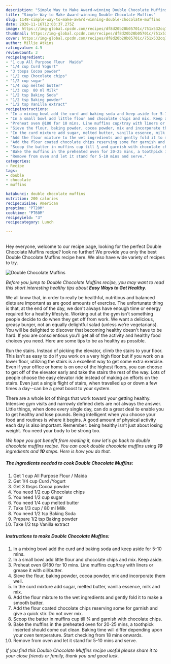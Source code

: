 ```yaml
---
description: "Simple Way to Make Award-winning Double Chocolate Muffins"
title: "Simple Way to Make Award-winning Double Chocolate Muffins"
slug: 1148-simple-way-to-make-award-winning-double-chocolate-muffins
date: 2020-11-16T12:03:37.275Z
image: https://img-global.cpcdn.com/recipes/df8d20b20b05701c/751x532cq70/double-chocolate-muffins-recipe-main-photo.jpg
thumbnail: https://img-global.cpcdn.com/recipes/df8d20b20b05701c/751x532cq70/double-chocolate-muffins-recipe-main-photo.jpg
cover: https://img-global.cpcdn.com/recipes/df8d20b20b05701c/751x532cq70/double-chocolate-muffins-recipe-main-photo.jpg
author: Millie Atkins
ratingvalue: 4.5
reviewcount: 3
recipeingredient:
- "1 cup All Purpose Flour  Maida"
- "1/4 cup Curd Yogurt"
- "3 tbsps Cocoa powder"
- "1/2 cup Chocolate chips"
- "1/2 cup sugar"
- "1/4 cup melted butter"
- "1/3 cup  80 ml Milk"
- "1/2 tsp Baking Soda"
- "1/2 tsp Baking powder"
- "1/2 tsp Vanilla extract"
recipeinstructions:
- "In a mixing bowl add the curd and baking soda and keep aside for 5-10 mins."
- "In a small bowl add little flour and chocolate chips and mix. Keep aside."
- "Preheat oven @180 for 10 mins. Line muffins cup/tray with liners or grease it with oil/butter."
- "Sieve the flour, baking powder, cocoa powder, mix and incorporate them well."
- "In the curd mixture add sugar, melted butter, vanilla essence, milk and mix."
- "Add the flour mixture to the wet ingredients and gently fold it to make a smooth batter."
- "Add the flour coated chocolate chips reserving some for garnish and give a quick stir. Do not over mix."
- "Scoop the batter in muffins cup till ¾ and garnish with chocolate chips."
- "Bake the muffins in the preheated oven for 20-25 mins, a toothpick inserted should come out clean. Baking time will differ depending upon your oven temperature. Start checking from 18 mins onwards."
- "Remove from oven and let it stand for 5-10 mins and serve."
categories:
- Recipe
tags:
- double
- chocolate
- muffins

katakunci: double chocolate muffins 
nutrition: 200 calories
recipecuisine: American
preptime: "PT20M"
cooktime: "PT60M"
recipeyield: "3"
recipecategory: Lunch

---
```

<br>
Hey everyone, welcome to our recipe page, looking for the perfect Double Chocolate Muffins recipe? look no further! We provide you only the best Double Chocolate Muffins recipe here. We also have wide variety of recipes to try.
<br>


![Double Chocolate Muffins](https://img-global.cpcdn.com/recipes/df8d20b20b05701c/751x532cq70/double-chocolate-muffins-recipe-main-photo.jpg)

<i>Before you jump to Double Chocolate Muffins recipe, you may want to read this short interesting healthy tips about <strong>Easy Ways to Get Healthy</strong>.</i>

We all know that, in order to really be healthful, nutritious and balanced diets are important as are good amounts of exercise. The unfortunate thing is that, at the end of the day, we don't always have enough time or energy required for a healthy lifestyle. Working out at the gym isn't something people decide to do when they get off from work. We want a delicious, greasy burger, not an equally delightful salad (unless we’re vegetarians). You will be delighted to discover that becoming healthy doesn't have to be hard. If you are conscientious you'll get all of the activity and healthy food choices you need. Here are some tips to be as healthy as possible.

Run the stairs. Instead of picking the elevator, climb the stairs to your floor. This isn't as easy to do if you work on a very high floor but if you work on a lower floor, utilizing the stairs is a excellent way to get some extra exercise. Even if your office or home is on one of the highest floors, you can choose to get off of the elevator early and take the stairs the rest of the way. Lots of people choose the easy elevator ride instead of making an efforts on the stairs. Even just a single flight of stairs, when travelled up or down a few times a day--can be a great boost to your system. 

There are a whole lot of things that work toward your getting healthy. Intensive gym visits and narrowly defined diets are not always the answer. Little things, when done every single day, can do a great deal to enable you to get healthy and lose pounds. Being intelligent when you choose your food and routines is where it begins. A good amount of physical activity each day is also important. Remember: being healthy isn’t just about losing weight. You need your body to be strong too. 


<i>We hope you got benefit from reading it, now let's go back to double chocolate muffins recipe. You can cook double chocolate muffins using <strong>10</strong> ingredients and <strong>10</strong> steps. Here is how you do that.
</i>

##### The ingredients needed to cook Double Chocolate Muffins:

1. Get 1 cup All Purpose Flour / Maida
1. Get 1/4 cup Curd /Yogurt
1. Get 3 tbsps Cocoa powder
1. You need 1/2 cup Chocolate chips
1. You need 1/2 cup sugar
1. You need 1/4 cup melted butter
1. Take 1/3 cup / 80 ml Milk
1. You need 1/2 tsp Baking Soda
1. Prepare 1/2 tsp Baking powder
1. Take 1/2 tsp Vanilla extract


##### Instructions to make Double Chocolate Muffins:

1. In a mixing bowl add the curd and baking soda and keep aside for 5-10 mins.
1. In a small bowl add little flour and chocolate chips and mix. Keep aside.
1. Preheat oven @180 for 10 mins. Line muffins cup/tray with liners or grease it with oil/butter.
1. Sieve the flour, baking powder, cocoa powder, mix and incorporate them well.
1. In the curd mixture add sugar, melted butter, vanilla essence, milk and mix.
1. Add the flour mixture to the wet ingredients and gently fold it to make a smooth batter.
1. Add the flour coated chocolate chips reserving some for garnish and give a quick stir. Do not over mix.
1. Scoop the batter in muffins cup till ¾ and garnish with chocolate chips.
1. Bake the muffins in the preheated oven for 20-25 mins, a toothpick inserted should come out clean. Baking time will differ depending upon your oven temperature. Start checking from 18 mins onwards.
1. Remove from oven and let it stand for 5-10 mins and serve.


<i>If you find this Double Chocolate Muffins recipe useful please share it to your close friends or family, thank you and good luck.</i>
